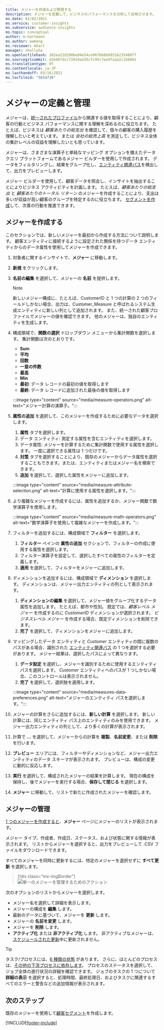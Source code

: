 ```yaml
---
title: メジャーを作成および管理する
description: メジャーを定義して、ビジネスのパフォーマンスを分析して反映させます。
ms.date: 02/02/2021
ms.service: customer-insights
ms.subservice: audience-insights
ms.topic: conceptual
author: m-hartmann
ms.author: wameng
ms.reviewer: mhart
manager: shellyha
ms.openlocfilehash: 202ea22d290be04e54ce9676b6b693162354607f
ms.sourcegitcommit: d3eb07dcc72624a2d5cfc95c7ea9faaa2c1b6001
ms.translationtype: HT
ms.contentlocale: ja-JP
ms.lasthandoff: 03/16/2021
ms.locfileid: "5654738"
---
```

# <a name="define-and-manage-measures"></a>メジャーの定義と管理

メジャーは、[統一されたプロファイル](data-unification.md)から関連する値を取得することにより、顧客の行動とビジネス パフォーマンスに関する理解を深めるのに役立ちます。 たとえば、ビジネスは *顧客あたりの総支出* を確認して、個々の顧客の購入履歴を理解したいと考えています。 または *会社の総売上高* を測定して、ビジネス全体の集計レベルの収益を理解したいとも思っています。  

メジャーは、さまざまな演算子と単純なマッピング オプションを備えたデータ クエリ プラットフォームであるメジャー ビルダーを使用して作成されます。 データをフィルタリングし、結果をグループ化し、[エンティティ関連パス](relationships.md)を検出して、出力をプレビューします。

メジャー ビルダーを使用して、顧客データを照会し、インサイトを抽出することによりビジネス アクティビティを計画します。 たとえば、*顧客あたりの総支出* と *顧客あたりのトータル リターン* のメジャーを作成することにより、支出は多いが収益が高い顧客のグループを特定するのに役立ちます。 [セグメントを作成](segments.md)して、次善の行動を推進できます。 

## <a name="create-a-measure"></a>メジャーを作成する

このセクションでは、新しいメジャーを最初から作成する方法について説明します。 顧客エンティティに接続するように設定された関係を持つデータ エンティティからのデータ属性を使用してメジャーを作成できます。 

1. 対象者に関するインサイトで、**メジャー** に移動します。

1. **新規** をクリックします。

1. **名前の編集** を選択して、メジャーの **名前** を提供します。 
   > [!NOTE]
   > 新しいメジャー構成に、たとえば、CustomerID と 1 つの計算の 2 つのフィールドしかない場合、出力は、Customer_Measure と呼ばれるシステム生成エンティティに新しい列として追加されます。 また、統一された顧客プロファイルでメジャーの値を確認できます。 他のメジャーは、独自のエンティティを生成します。

1. 構成領域で、**関数の選択** ドロップダウン メニューから集計関数を選択します。 集計関数は次のとおりです。 
   - **Sum**
   - **平均**
   - **回数**
   - **一意の件数**
   - **最高**
   - **Min**
   - **最初**: データ レコードの最初の値を取得します
   - **最終**: データ レコードに追加された最後の値を取得します

   :::image type="content" source="media/measure-operators.png" alt-text="メジャー計算の演算子。":::

1. **属性の追加** を選択して、このメジャーを作成するために必要なデータを選択します。
   
   1. **属性** タブを選択します。 
   1. データ エンティティ: 測定する属性を含むエンティティを選択します。 
   1. データ属性: メジャーを計算するために集計関数で使用する属性を選択します。 一度に選択できる属性は 1 つだけです。
   1. **対策** タブを選択することにより、既存のメジャーからデータ属性を選択することもできます。または、エンティティまたはメジャー名を検索できます。 
   1. **追加** を選択して、選択した属性をメジャーに追加します。

   :::image type="content" source="media/measure-attribute-selection.png" alt-text="計算に使用する属性を選択します。":::

1. より複雑なメジャーを作成するには、属性を追加するか、メジャー関数で数学演算子を使用します。

   :::image type="content" source="media/measure-math-operators.png" alt-text="数学演算子を使用して複雑なメジャーを作成します。":::

1. フィルターを追加するには、構成領域で **フィルター** を選択します。 
  
   1. **フィルター** ペインの **属性の追加** セクションで、フィルターの作成に使用する属性を選択します。
   1. フィルター演算子を設定して、選択したすべての属性のフィルターを定義します。
   1. **適用** を選択して、フィルタ＝をメジャーに追加します。

1. ディメンションを追加するには、構成領域で **ディメンション** を選択します。 ディメンションは、メジャー出力エンティティの列として表示されます。
   1. **ディメンションの編集** を選択して、メジャー値をグループ化するデータ属性を追加します。 たとえば、都市や性別。 既定では、*顧客レベル メジャー* を作成するのに *CustomerID* ディメンションが選択されます。 *ビジネスレベル メジャー* を作成する場合、既定ディメンションを削除できます。
   1. **完了** を選択して、ディメンションをメジャーに追加します。

1. マッピングしたデータ エンティティと *Customer* エンティティの間に複数のパスがある場合、識別された [エンティティ関連パス](relationships.md) の 1 つを選択する必要があります。 メジャー結果は、選択したパスによって異なります。 
   1. **データ設定** を選択し、メジャーを識別するために使用するエンティティ パスを選択します。 *Customer* エンティティへのパスが 1 つしかない場合、このコントロールは表示されません。
   1. **完了** を選択して、選択肢を適用します。 

   :::image type="content" source="media/measures-data-preferences.png" alt-text="メジャーのエンティティ パスを選択します。":::

1. メジャーの計算をさらに追加するには、**新しい計算** を選択します。 新しい計算には、同じエンティティ パス上のエンティティのみを使用できます。 メジャー出力エンティティの列として、より多くの計算が表示されます。

1. 計算で **...** を選択して、メジャーからの計算を **複製**、**名前変更**、または **削除** を行います。

1. **プレビュー** エリアには、フィルターやディメンションなど、メジャー出力エンティティのデータ スキーマが表示されます。 プレビューは、構成の変更に動的に反応します。

1. **実行** を選択して、構成されたメジャーの結果を計算します。 現在の構成を保持し、後でメジャーを実行する場合、**保存して閉じる** を選択します。

1. **メジャー** に移動して、リストで新たに作成されたメジャーを確認します。

## <a name="manage-your-measures"></a>メジャーの管理

[1 つのメジャーを作成すると](#create-a-measure)、**メジャー** ページにメジャーのリストが表示されます。

メジャー タイプ、作成者、作成日、ステータス、および状態に関する情報が表示されます。 リストからメジャーを選択すると、出力をプレビューして .CSV ファイルをダウンロードできます。

すべてのメジャーを同時に更新するには、特定のメジャーを選択せずに **すべて更新** を選択します。

> [!div class="mx-imgBorder"]
> ![単一のメジャーを管理するためのアクション](media/measure-actions.png "単一のメジャーを管理するためのアクション")

次のオプションのリストからメジャーを選択します。

- メジャー名を選択して詳細を表示します。
- メジャーの構成を **編集** します。
- 最新のデータに基づいて、メジャーを **更新** します。
- メジャーの **名前を変更** します。
- メジャーを **削除** します。
- **アクティブ化** または **非アクティブ化** します。 非アクティブなメジャーは、[スケジュールされた更新](system.md#schedule-tab)中に更新されません。

> [!TIP]
> タスク/プロセスには、[6 種類の状態](system.md#status-types) があります。 さらに、ほとんどのプロセスは、[その他の下流プロセスに依存します](system.md#refresh-policies)。 プロセスのステータスを選択して、ジョブ全体の進行状況の詳細を確認できます。 ジョブのタスクの 1 つについて **詳細の表示** を選択すると、処理時間、最終処理日、およびタスクに関連するすべてのエラーと警告などの追加情報が表示されます。

## <a name="next-step"></a>次のステップ

既存のメジャーを使用して[顧客セグメント](segments.md)を作成します。


[!INCLUDE[footer-include](../includes/footer-banner.md)]